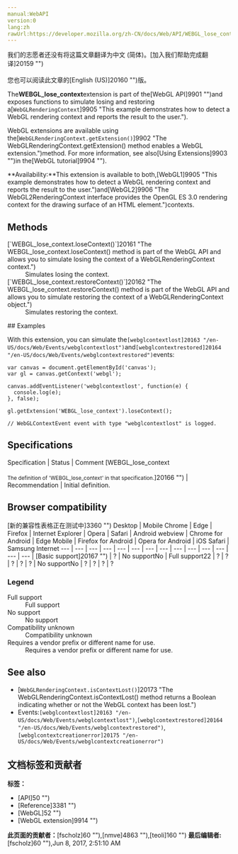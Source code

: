 ```yaml
---
manual:WebAPI
version:0
lang:zh
rawUrl:https://developer.mozilla.org/zh-CN/docs/Web/API/WEBGL_lose_context
---
```




<bdi>我们的志愿者还没有将这篇文章翻译为<bdi>中文 (简体)</bdi>。[加入我们帮助完成翻译]20159 "")<br></br>您也可以阅读此文章的[English (US)]20160 "")版。</bdi>






The**WEBGL_lose_context**extension is part of the[WebGL API]9901 "")and exposes functions to simulate losing and restoring a[`WebGLRenderingContext`]9905 "This example demonstrates how to detect a WebGL rendering context and reports the result to the user.").



WebGL extensions are available using the[`WebGLRenderingContext.getExtension()`]9902 "The WebGLRenderingContext.getExtension() method enables a WebGL extension.")method. For more information, see also[Using Extensions]9903 "")in the[WebGL tutorial]9904 "").



**Availability:**This extension is available to both,[WebGL1]9905 "This example demonstrates how to detect a WebGL rendering context and reports the result to the user.")and[WebGL2]9906 "The WebGL2RenderingContext interface provides the OpenGL ES 3.0 rendering context for the drawing surface of an HTML <canvas> element.")contexts.



## Methods<a name="Methods"></a>
<dl><dt id=''>[`WEBGL_lose_context.loseContext()`]20161 "The WEBGL_lose_context.loseContext() method is part of the WebGL API and allows you to simulate losing the context of a WebGLRenderingContext context.")</dt><dd>Simulates losing the context.</dd><dt id=''>[`WEBGL_lose_context.restoreContext()`]20162 "The WEBGL_lose_context.restoreContext() method is part of the WebGL API and allows you to simulate restoring the context of a WebGLRenderingContext object.")</dt><dd>Simulates restoring the context.</dd></dl>
## Examples<a name="Examples"></a>


With this extension, you can simulate the`[webglcontextlost]20163 "/en-US/docs/Web/Events/webglcontextlost")`and`[webglcontextrestored]20164 "/en-US/docs/Web/Events/webglcontextrestored")`events:


```
var canvas = document.getElementById('canvas');
var gl = canvas.getContext('webgl');

canvas.addEventListener('webglcontextlost', function(e) {
  console.log(e); 
}, false);

gl.getExtension('WEBGL_lose_context').loseContext();

// WebGLContextEvent event with type "webglcontextlost" is logged.
```

## Specifications<a name="Specifications"></a>
Specification | Status | Comment 
[WEBGL_lose_context<br></br><small>The definition of &#39;WEBGL_lose_context&#39; in that specification.</small>]20166 "") | Recommendation | Initial definition. 


## Browser compatibility<a name="Browser_compatibility"></a>
[新的兼容性表格正在测试中<i></i>]3360 "")
<abbr>Desktop<i></i></abbr> | <abbr>Mobile<i></i></abbr> 
<abbr>Chrome<i></i></abbr> | <abbr>Edge<i></i></abbr> | <abbr>Firefox<i></i></abbr> | <abbr>Internet Explorer<i></i></abbr> | <abbr>Opera<i></i></abbr> | <abbr>Safari<i></i></abbr> | <abbr>Android webview<i></i></abbr> | <abbr>Chrome for Android<i></i></abbr> | <abbr>Edge Mobile<i></i></abbr> | <abbr>Firefox for Android<i></i></abbr> | <abbr>Opera for Android<i></i></abbr> | <abbr>iOS Safari<i></i></abbr> | <abbr>Samsung Internet<i></i></abbr> 
 ---  |  ---  |  ---  |  ---  |  ---  |  ---  |  ---  |  ---  |  ---  |  ---  |  ---  |  ---  |  ---  |  ---  | 
[Basic support]20167 "") | <abbr>?</abbr> | <abbr>No support</abbr>No | <abbr>Full support</abbr>22 | <abbr>?</abbr> | <abbr>?</abbr> | <abbr>?</abbr> | <abbr>?</abbr> | <abbr>?</abbr> | <abbr>No support</abbr>No | <abbr>?</abbr> | <abbr>?</abbr> | <abbr>?</abbr> | <abbr>?</abbr> 


### Legend<a name="Legend"></a>
<dl><dt id=''><abbr>Full support</abbr></dt><dd>Full support</dd><dt id=''><abbr>No support</abbr></dt><dd>No support</dd><dt id=''><abbr>Compatibility unknown</abbr></dt><dd>Compatibility unknown</dd><dt id=''><abbr>Requires a vendor prefix or different name for use.<i></i></abbr></dt><dd>Requires a vendor prefix or different name for use.</dd></dl>

## See also<a name="See_also"></a>

* [`WebGLRenderingContext.isContextLost()`]20173 "The WebGLRenderingContext.isContextLost() method returns a Boolean indicating whether or not the WebGL context has been lost.")
* Events:`[webglcontextlost]20163 "/en-US/docs/Web/Events/webglcontextlost")`,`[webglcontextrestored]20164 "/en-US/docs/Web/Events/webglcontextrestored")`,`[webglcontextcreationerror]20175 "/en-US/docs/Web/Events/webglcontextcreationerror")`



## 文档标签和贡献者
**标签：**
* [API]50 "")
* [Reference]3381 "")
* [WebGL]52 "")
* [WebGL extension]9914 "")

**此页面的贡献者：**[fscholz]60 ""),[nmve]4863 ""),[teoli]160 "")
**最后编辑者:**[fscholz]60 ""),<time>Jun 8, 2017, 2:51:10 AM</time>


